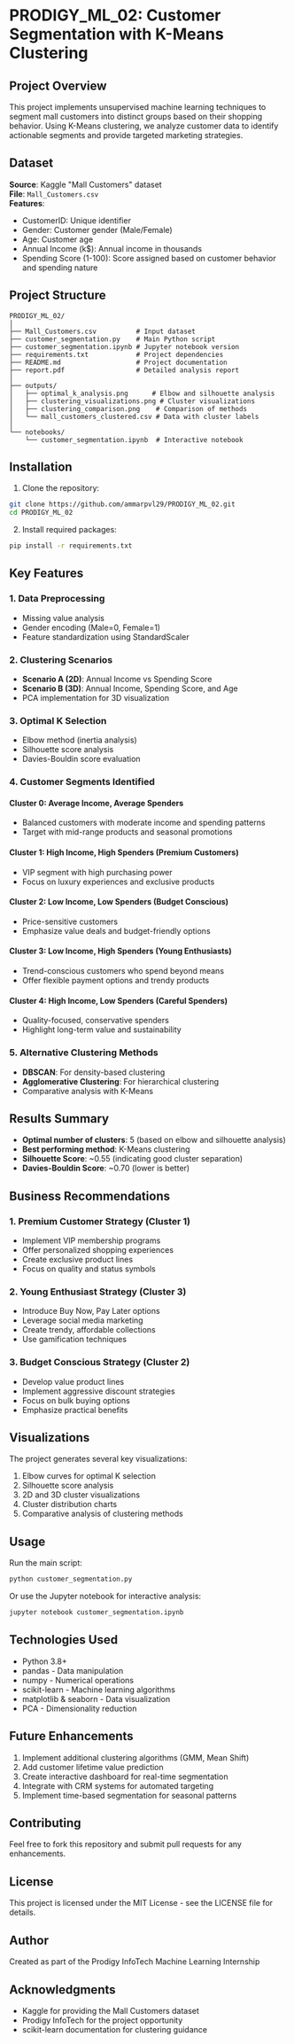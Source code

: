 # PRODIGY_ML_02: Customer Segmentation with K-Means Clustering

## Project Overview
This project implements unsupervised machine learning techniques to segment mall customers into distinct groups based on their shopping behavior. Using K-Means clustering, we analyze customer data to identify actionable segments and provide targeted marketing strategies.

## Dataset
**Source**: Kaggle "Mall Customers" dataset  
**File**: `Mall_Customers.csv`  
**Features**:
- CustomerID: Unique identifier
- Gender: Customer gender (Male/Female)
- Age: Customer age
- Annual Income (k$): Annual income in thousands
- Spending Score (1-100): Score assigned based on customer behavior and spending nature

## Project Structure
```
PRODIGY_ML_02/
│
├── Mall_Customers.csv          # Input dataset
├── customer_segmentation.py    # Main Python script
├── customer_segmentation.ipynb # Jupyter notebook version
├── requirements.txt            # Project dependencies
├── README.md                   # Project documentation
├── report.pdf                  # Detailed analysis report
│
├── outputs/
│   ├── optimal_k_analysis.png      # Elbow and silhouette analysis
│   ├── clustering_visualizations.png # Cluster visualizations
│   ├── clustering_comparison.png    # Comparison of methods
│   └── mall_customers_clustered.csv # Data with cluster labels
│
└── notebooks/
    └── customer_segmentation.ipynb  # Interactive notebook
```

## Installation
1. Clone the repository:
```bash
git clone https://github.com/ammarpvl29/PRODIGY_ML_02.git
cd PRODIGY_ML_02
```

2. Install required packages:
```bash
pip install -r requirements.txt
```

## Key Features

### 1. Data Preprocessing
- Missing value analysis
- Gender encoding (Male=0, Female=1)
- Feature standardization using StandardScaler

### 2. Clustering Scenarios
- **Scenario A (2D)**: Annual Income vs Spending Score
- **Scenario B (3D)**: Annual Income, Spending Score, and Age
- PCA implementation for 3D visualization

### 3. Optimal K Selection
- Elbow method (inertia analysis)
- Silhouette score analysis
- Davies-Bouldin score evaluation

### 4. Customer Segments Identified

#### Cluster 0: Average Income, Average Spenders
- Balanced customers with moderate income and spending patterns
- Target with mid-range products and seasonal promotions

#### Cluster 1: High Income, High Spenders (Premium Customers)
- VIP segment with high purchasing power
- Focus on luxury experiences and exclusive products

#### Cluster 2: Low Income, Low Spenders (Budget Conscious)
- Price-sensitive customers
- Emphasize value deals and budget-friendly options

#### Cluster 3: Low Income, High Spenders (Young Enthusiasts)
- Trend-conscious customers who spend beyond means
- Offer flexible payment options and trendy products

#### Cluster 4: High Income, Low Spenders (Careful Spenders)
- Quality-focused, conservative spenders
- Highlight long-term value and sustainability

### 5. Alternative Clustering Methods
- **DBSCAN**: For density-based clustering
- **Agglomerative Clustering**: For hierarchical clustering
- Comparative analysis with K-Means

## Results Summary
- **Optimal number of clusters**: 5 (based on elbow and silhouette analysis)
- **Best performing method**: K-Means clustering
- **Silhouette Score**: ~0.55 (indicating good cluster separation)
- **Davies-Bouldin Score**: ~0.70 (lower is better)

## Business Recommendations

### 1. Premium Customer Strategy (Cluster 1)
- Implement VIP membership programs
- Offer personalized shopping experiences
- Create exclusive product lines
- Focus on quality and status symbols

### 2. Young Enthusiast Strategy (Cluster 3)
- Introduce Buy Now, Pay Later options
- Leverage social media marketing
- Create trendy, affordable collections
- Use gamification techniques

### 3. Budget Conscious Strategy (Cluster 2)
- Develop value product lines
- Implement aggressive discount strategies
- Focus on bulk buying options
- Emphasize practical benefits

## Visualizations
The project generates several key visualizations:
1. Elbow curves for optimal K selection
2. Silhouette score analysis
3. 2D and 3D cluster visualizations
4. Cluster distribution charts
5. Comparative analysis of clustering methods

## Usage
Run the main script:
```bash
python customer_segmentation.py
```

Or use the Jupyter notebook for interactive analysis:
```bash
jupyter notebook customer_segmentation.ipynb
```

## Technologies Used
- Python 3.8+
- pandas - Data manipulation
- numpy - Numerical operations
- scikit-learn - Machine learning algorithms
- matplotlib & seaborn - Data visualization
- PCA - Dimensionality reduction

## Future Enhancements
1. Implement additional clustering algorithms (GMM, Mean Shift)
2. Add customer lifetime value prediction
3. Create interactive dashboard for real-time segmentation
4. Integrate with CRM systems for automated targeting
5. Implement time-based segmentation for seasonal patterns

## Contributing
Feel free to fork this repository and submit pull requests for any enhancements.

## License
This project is licensed under the MIT License - see the LICENSE file for details.

## Author
Created as part of the Prodigy InfoTech Machine Learning Internship

## Acknowledgments
- Kaggle for providing the Mall Customers dataset
- Prodigy InfoTech for the project opportunity
- scikit-learn documentation for clustering guidance